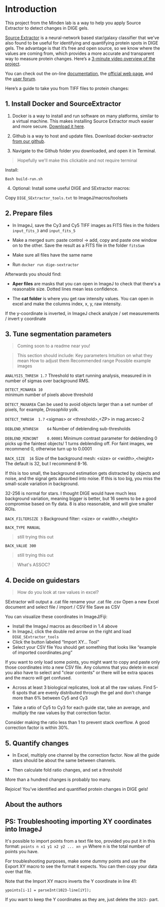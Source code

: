 # Introduction
This project from the Minden lab is a way to help you apply Source Extractor to detect changes in DIGE gels.

[Source Extractor][1] is a neural-network based star/galaxy classifier that we've also found to be useful for identifying and quantifying protein spots in DIGE gels. The advantage is that it’s free and open source, so we know where the values are coming from, which provides a more accurate and transparent way to measure protein changes. Here’s a [3-minute video overview of the project][2].

You can check out the on-line [documentation][3], the [official web page][4], and the [user forum][5]. 

Here’s a guide to take you from TIFF files to protein changes:

## 1. Install Docker and SourceExtractor
1. Docker is a way to install and run software on many platforms, similar to a virtual machine. This makes installing Source Extractor much easier and more secure. [Download it here][6].

2. Github is a way to host and update files. Download docker-sextractor [from our github][7].

3. Navigate to the Github folder you downloaded, and open it in Terminal.
> Hopefully we'll make this clickable and not require terminal

Install:

`Bash build-run.sh`

4. Optional: Install some useful DIGE and SExtractor macros:

Copy `DIGE_SExtractor_tools.txt` to ImageJ/macros/toolsets

## 2. Prepare files
- In ImageJ, save the Cy3 and Cy5 TIFF images as FITS files in the folders `input_fits_3` and `input_fits_5`
- Make a merged sum: paste control → add, copy and paste one window on to the other. Save the result as a FITS file in the folder `fitsSum` 
- Make sure all files have the same name

- Run `docker run dige-sextractor`

Afterwards you should find:
- **Aper files** are masks that you can open in ImageJ to check that there's a reasonable size. Dotted lines mean less confidence.

- The **cat folder** is where you get raw intensity values. You can open in excel and make the columns index, x, y, raw intensity. 

If the y-coordinate is inverted, in ImageJ check analyze / set measurements / invert y coordinate

## 3. Tune segmentation parameters

> Coming soon to a readme near you!

> This section should include:
> Key parameters
> Intuition on what they mean
> How to adjust them
> Recommended range
> Possible example images

`ANALYSIS_THRESH 1.7`
Threshold to start running analysis, measured in in number of sigmas over background RMS. 

`DETECT_MINAREA 10`		
minimum number of pixels above threshold

`DETECT_MAXAREA` 
Can be used to avoid objects larger than a set number of pixels, for example, _Drosophila_ yolk.

`DETECT_THRESH	1.7`
\<sigmas\> or \<threshold\>,\<ZP\> in mag.arcsec-2

`DEBLEND_NTHRESH	64`	
Number of deblending sub-thresholds

`DEBLEND_MINCONT	0.00001`
Minimum contrast parameter for deblending 
0 picks up the faintest objects/ 1 turns deblending off. For faint images, we recommend 0, otherwise turn up to 0.0001

`BACK_SIZE	16`
Size of the background mesh: \<size\> or \<width\>,\<height\> 
The default is 32, but I recommend 8-16.

If this is too small, the background estimation gets distracted by objects and noise, and the signal gets absorbed into noise. 
If this is too big, you miss the small-scale variation in background. 

32-256 is normal for stars. I thought DIGE would have much less background variation, meaning bigger is better, but 16 seems to be a good compromise based on fly data. 8 is also reasonable, and will give smaller ROIs.

`BACK_FILTERSIZE 3`
Background filter: \<size\> or \<width\>,\<height\>

`BACK_TYPE MANUAL `
> still trying this out

`BACK_VALUE 300` 
> still trying this out

> What's ASSOC?

## 4. Decide on guidestars

> How do you look at raw values in excel?

SExtractor will output a .cat file
rename your .cat file .csv
Open a new Excel document and select file / import / CSV file
Save as CSV

You can visualize these coordinates in ImageJ/Fiji: 
- Install the ImageJ macros as described in 1.4 above
- In ImageJ, click the double red arrow on the right and load `DIGE_SExtractor_tools`
- Click the button labeled “Import XY… Tool”
- Select your CSV file
You should get something that looks like “example of imported coordinates.png”

If you want to only load some points, you might want to copy and paste only those coordinates into a new CSV file. Any columns that you delete in excel you also have to select and "clear contents" or there will be extra spaces and the macro will get confused.

- Across at least 3 biological replicates, look at all the raw values. Find 5-6 spots that are evenly distributed through the gel and don't change more than 6% between Cy5 and Cy3

- Take a ratio of Cy5 to Cy3 for each guide star, take an average, and multiply the raw values by that correction factor.

Consider making the ratio less than 1 to prevent stack overflow. A good correction factor is within 30%.

## 5. Quantify changes
- In Excel, multiply one channel by the correction factor. Now all the guide stars should be about the same between channels.

- Then calculate fold ratio changes, and set a threshold

More than a hundred changes is probably too many.

Rejoice! You’ve identified and quantified protein changes in DIGE gels!

## About the authors


## PS: Troubleshooting importing XY coordinates into ImageJ
It's possible to import points from a text file too, provided you put it in this format:
	```
	points
	n
	x1 y1
	x2 y2
	...
	xn yn
	```
Where n is the total number of points you have.

For troubleshooting purposes, make some dummy points and use the Export XY macro to see the format it expects. You can then copy your data over that file.

Note that the Import XY macro inverts the Y coordinate in line 41:

`ypoints[i-1] = parseInt(1023-line[iY]);`

If you want to keep the Y coordinates as they are, just delete the `1023-` part.

[1]:	http://astromatic.net/software/sextractor
[2]:	https://www.youtube.com/watch?v=ZZwJOo-vCFU
[3]:	http://sextractor.readthedocs.org
[4]:	http://astromatic.net/software/sextractor
[5]:	http://astromatic.net/forum/forumdisplay.php?fid=4
[6]:	[https://www.docker.com/community-edition]
[7]:	[https://github.com/peptidoglycanthrope/docker-sextractor]